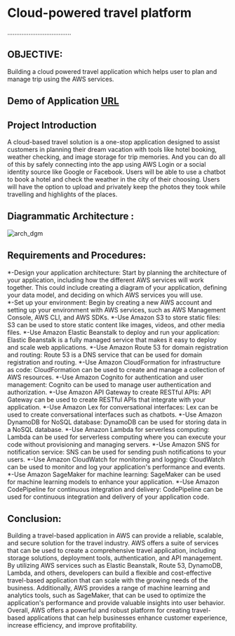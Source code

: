# Cloud-powered travel platform
....................................

## OBJECTIVE:
Building a cloud powered travel application which helps user to plan and manage trip using the AWS services.

## Demo of Application [URL](https://travelocloud.com/)

## Project Introduction

A cloud-based travel solution is a one-stop application designed to assist customers in planning their dream vacation with tools like hotel booking, weather checking, and image storage for trip memories. And you can do all of this by safely connecting into the app using AWS Login or a social identity source like Google or Facebook. Users will be able to use a chatbot to book a hotel and check the weather in the city of their choosing. Users will have the option to upload and privately keep the photos they took while travelling and highlights of the places.


## Diagrammatic Architecture :

![arch_dgm](https://user-images.githubusercontent.com/27188674/143171709-b5908d34-5807-4cd7-ae68-62a6c4a51728.jpg)


## Requirements and Procedures:

*-Design your application architecture: Start by planning the architecture of your application, including how the different AWS services will work together. This could include creating a diagram of your application, defining your data model, and deciding on which AWS services you will use.<br />
*-Set up your environment: Begin by creating a new AWS account and setting up your environment with AWS services, such as AWS Management Console, AWS CLI, and AWS SDKs.
*-Use Amazon S3 to store static files: S3 can be used to store static content like images, videos, and other media files.
*-Use Amazon Elastic Beanstalk to deploy and run your application: Elastic Beanstalk is a fully managed service that makes it easy to deploy and scale web applications.
*-Use Amazon Route 53 for domain registration and routing: Route 53 is a DNS service that can be used for domain registration and routing.
*-Use Amazon CloudFormation for infrastructure as code: CloudFormation can be used to create and manage a collection of AWS resources.
*-Use Amazon Cognito for authentication and user management: Cognito can be used to manage user authentication and authorization.
*-Use Amazon API Gateway to create RESTful APIs: API Gateway can be used to create RESTful APIs that integrate with your application.
*-Use Amazon Lex for conversational interfaces: Lex can be used to create conversational interfaces such as chatbots.
*-Use Amazon DynamoDB for NoSQL database: DynamoDB can be used for storing data in a NoSQL database.
*-Use Amazon Lambda for serverless computing: Lambda can be used for serverless computing where you can execute your code without provisioning and managing servers.
*-Use Amazon SNS for notification service: SNS can be used for sending push notifications to your users.
*-Use Amazon CloudWatch for monitoring and logging: CloudWatch can be used to monitor and log your application's performance and events.
*-Use Amazon SageMaker for machine learning: SageMaker can be used for machine learning models to enhance your application.
*-Use Amazon CodePipeline for continuous integration and delivery: CodePipeline can be used for continuous integration and delivery of your application code.

## Conclusion:
Building a travel-based application in AWS can provide a reliable, scalable, and secure solution for the travel industry. AWS offers a suite of services that can be used to create a comprehensive travel application, including storage solutions, deployment tools, authentication, and API management.
By utilizing AWS services such as Elastic Beanstalk, Route 53, DynamoDB, Lambda, and others, developers can build a flexible and cost-effective travel-based application that can scale with the growing needs of the business. Additionally, AWS provides a range of machine learning and analytics tools, such as SageMaker, that can be used to optimize the application's performance and provide valuable insights into user behavior.
Overall, AWS offers a powerful and robust platform for creating travel-based applications that can help businesses enhance customer experience, increase efficiency, and improve profitability.





